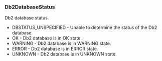 ### Db2DatabaseStatus
Db2 database status.

- DBSTATUS_UNSPECIFIED - Unable to determine the status of the Db2 database.
- OK - Db2 database is in OK state.
- WARNING - Db2 database is in WARNING state.
- ERROR - Db2 database is in ERROR state.
- UNKNOWN - Db2 database is in UNKNOWN state.
